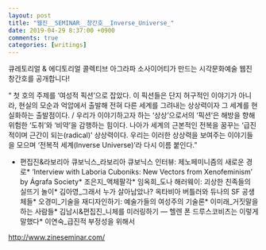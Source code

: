```yaml
---
layout: post
title: "웹진__SEMINAR__창간호__Inverse_Universe_"
date: 2019-04-29 8:37:00 +0900
comments: true 
categories: [writings] 
---
```

큐레토리얼 & 에디토리얼 콜렉티브 아그라파 소사이어티가 만드는 시각문화예술 웹진 <SEMINAR> 창간호를 공개합니다!

“<SEMINAR> 첫 호의 주제를 ‘여성적 픽션’으로 잡았다. 이 픽션들은 단지 허구적인 이야기가 아니라, 현실의 모순과 억압에서 출발해 전혀 다른 세계를 그려내는 상상력이자 그 세계를 현실화하는 출발점이다. / 우리가 이야기하고자 하는 ‘상상’으로서의 ‘픽션’은 해방을 향해 위험한 ‘도취’와 ‘비약’을 감행하는 힘이다. 나아가 세계의 근본적인 전복을 꿈꾸는 ‘급진적이며 근간이 되는(radical)’ 상상력이다. 우리는 이러한 상상력을 보여주는 이야기들을 모으며 ‘전복적 세계(Inverse Universe)’라 다시 이름 붙인다.”

* 편집진&라보리아 큐보닉스_라보리아 큐보닉스 인터뷰: 제노페미니즘의 새로운 경로* ‘Interview with Laboria Cuboniks: New Vectors from Xenofeminism’ by Ágrafa Society* 조은지_액체팔각* 임옥희_도나 해러웨이: 괴상한 친족들의 실뜨기 놀이* 김아영_그래서 누가 살아남았나? 옥타비아 버틀러와 듀나의 SF 공생체들* 오경미_기술을 재디자인하기: 예술가들의 여성주의 기술론* 이미래_거짓말을 하는 사람들* 김남시&편집진_니체를 미러링하기 — 헬렌 폰 드루스코비츠는 이렇게 말했다* 이연숙_급진적 부정성을 위해서

http://www.zineseminar.com/

